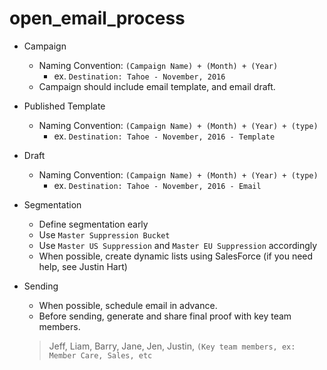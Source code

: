 # open_email_process

- Campaign
	- Naming Convention: `(Campaign Name) + (Month) + (Year)`
		- ex. `Destination: Tahoe - November, 2016`
	- Campaign should include email template, and email draft. 

- Published Template
	- Naming Convention: `(Campaign Name) + (Month) + (Year) + (type)`
		-  ex. `Destination: Tahoe - November, 2016 - Template`

- Draft
	- Naming Convention: `(Campaign Name) + (Month) + (Year) + (type)`
		-  ex. `Destination: Tahoe - November, 2016 - Email`

- Segmentation
	- Define segmentation early
	- Use `Master Suppression Bucket`
	- Use `Master US Suppression` and `Master EU Suppression` accordingly
	- When possible, create dynamic lists using SalesForce (if you need help, see Justin Hart)

- Sending
	- When possible, schedule email in advance. 
	- Before sending, generate and share final proof with key team members.

	> Jeff, Liam, Barry, Jane, Jen, Justin, `(Key team members, ex: Member Care, Sales, etc `
